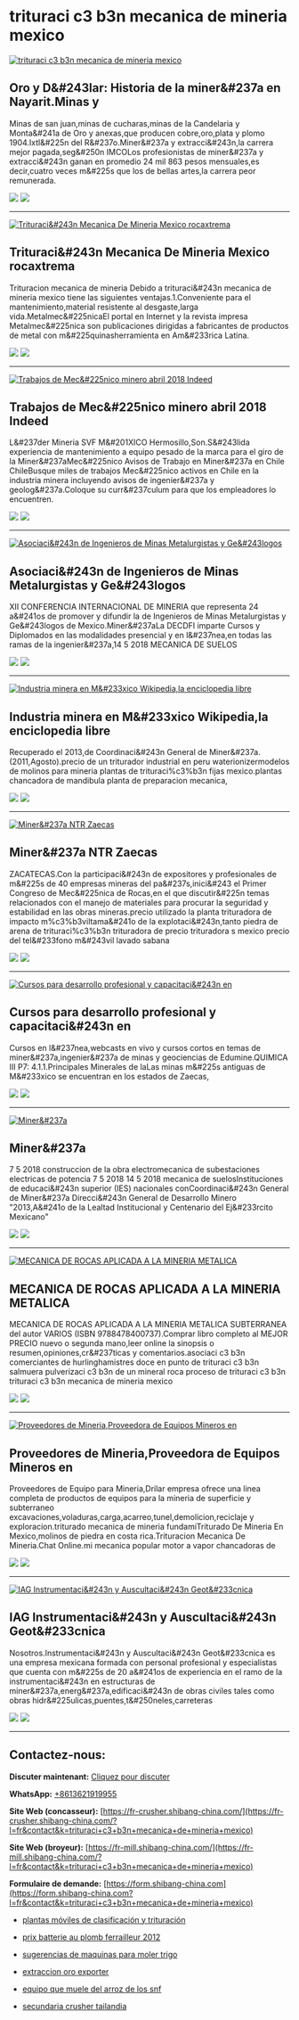 # trituraci c3 b3n mecanica de mineria mexico

<a href="https://swt.shibang-china.com/?l=fr&img&k=trituraci+c3+b3n+mecanica+de+mineria+mexico" target="_blank">![trituraci c3 b3n mecanica de mineria mexico](http://static.shibang-china.com/all-800x300/572.jpg)</a>

## Oro y D&#243lar: Historia de la miner&#237a en Nayarit.Minas y
Minas de san juan,minas de cucharas,minas de la Candelaria y Monta&#241a de Oro y anexas,que producen cobre,oro,plata y plomo 1904.Ixtl&#225n del R&#237o.Miner&#237a y extracci&#243n,la carrera mejor pagada,seg&#250n IMCOLos profesionistas de miner&#237a y extracci&#243n ganan en promedio 24 mil 863 pesos mensuales,es decir,cuatro veces m&#225s que los de bellas artes,la carrera peor remunerada.


<a href="https://whatsapp.shibangsoft.com/WhatsApp.php" target="_blank" title="WhatsApp">![](http://static.shibang-china.com/icon/whatsapp.png)</a> <a href="https://swt.shibang-china.com/?l=fr&icon&k=trituraci+c3+b3n+mecanica+de+mineria+mexico" target="_blank">![](http://static.shibang-china.com/icon/chat-fr.png)</a>

---

<a href="https://swt.shibang-china.com/?l=fr&img&k=trituraci+c3+b3n+mecanica+de+mineria+mexico" target="_blank">![Trituraci&#243n Mecanica De Mineria Mexico rocaxtrema](http://static.shibang-china.com/all-800x300/167.jpg)</a>

## Trituraci&#243n Mecanica De Mineria Mexico rocaxtrema
Trituracion mecanica de mineria Debido a trituraci&#243n mecanica de mineria mexico tiene las siguientes ventajas.1.Conveniente para el mantenimiento,material resistente al desgaste,larga vida.Metalmec&#225nicaEl portal en Internet y la revista impresa Metalmec&#225nica son publicaciones dirigidas a fabricantes de productos de metal con m&#225quinasherramienta en Am&#233rica Latina.


<a href="https://whatsapp.shibangsoft.com/WhatsApp.php" target="_blank" title="WhatsApp">![](http://static.shibang-china.com/icon/whatsapp.png)</a> <a href="https://swt.shibang-china.com/?l=fr&icon&k=trituraci+c3+b3n+mecanica+de+mineria+mexico" target="_blank">![](http://static.shibang-china.com/icon/chat-fr.png)</a>

---

<a href="https://swt.shibang-china.com/?l=fr&img&k=trituraci+c3+b3n+mecanica+de+mineria+mexico" target="_blank">![Trabajos de Mec&#225nico minero abril 2018 Indeed](http://static.shibang-china.com/all-800x300/214.jpg)</a>

## Trabajos de Mec&#225nico minero abril 2018 Indeed
L&#237der Mineria SVF M&#201XICO Hermosillo,Son.S&#243lida experiencia de mantenimiento a equipo pesado de la marca para el giro de la Miner&#237aMec&#225nico Avisos de Trabajo en Miner&#237a en Chile ChileBusque miles de trabajos Mec&#225nico activos en Chile en la industria minera incluyendo avisos de ingenier&#237a y geolog&#237a.Coloque su curr&#237culum para que los empleadores lo encuentren.


<a href="https://whatsapp.shibangsoft.com/WhatsApp.php" target="_blank" title="WhatsApp">![](http://static.shibang-china.com/icon/whatsapp.png)</a> <a href="https://swt.shibang-china.com/?l=fr&icon&k=trituraci+c3+b3n+mecanica+de+mineria+mexico" target="_blank">![](http://static.shibang-china.com/icon/chat-fr.png)</a>

---

<a href="https://swt.shibang-china.com/?l=fr&img&k=trituraci+c3+b3n+mecanica+de+mineria+mexico" target="_blank">![Asociaci&#243n de Ingenieros de Minas Metalurgistas y Ge&#243logos](http://static.shibang-china.com/all-800x300/1114.jpg)</a>

## Asociaci&#243n de Ingenieros de Minas Metalurgistas y Ge&#243logos
XII CONFERENCIA INTERNACIONAL DE MINERIA que representa 24 a&#241os de promover y difundir la de Ingenieros de Minas Metalurgistas y Ge&#243logos de Mexico.Miner&#237aLa DECDFI imparte Cursos y Diplomados en las modalidades presencial y en l&#237nea,en todas las ramas de la ingenier&#237a,14 5 2018 MECANICA DE SUELOS


<a href="https://whatsapp.shibangsoft.com/WhatsApp.php" target="_blank" title="WhatsApp">![](http://static.shibang-china.com/icon/whatsapp.png)</a> <a href="https://swt.shibang-china.com/?l=fr&icon&k=trituraci+c3+b3n+mecanica+de+mineria+mexico" target="_blank">![](http://static.shibang-china.com/icon/chat-fr.png)</a>

---

<a href="https://swt.shibang-china.com/?l=fr&img&k=trituraci+c3+b3n+mecanica+de+mineria+mexico" target="_blank">![Industria minera en M&#233xico Wikipedia,la enciclopedia libre](http://static.shibang-china.com/all-800x300/1078.jpg)</a>

## Industria minera en M&#233xico Wikipedia,la enciclopedia libre
Recuperado el 2013,de Coordinaci&#243n General de Miner&#237a.(2011,Agosto).precio de un triturador industrial en peru waterionizermodelos de molinos para mineria plantas de trituraci%c3%b3n fijas mexico.plantas chancadora de mandibula planta de preparacion mecanica,


<a href="https://whatsapp.shibangsoft.com/WhatsApp.php" target="_blank" title="WhatsApp">![](http://static.shibang-china.com/icon/whatsapp.png)</a> <a href="https://swt.shibang-china.com/?l=fr&icon&k=trituraci+c3+b3n+mecanica+de+mineria+mexico" target="_blank">![](http://static.shibang-china.com/icon/chat-fr.png)</a>

---

<a href="https://swt.shibang-china.com/?l=fr&img&k=trituraci+c3+b3n+mecanica+de+mineria+mexico" target="_blank">![Miner&#237a NTR Zaecas](http://static.shibang-china.com/all-800x300/219.jpg)</a>

## Miner&#237a NTR Zaecas
ZACATECAS.Con la participaci&#243n de expositores y profesionales de m&#225s de 40 empresas mineras del pa&#237s,inici&#243 el Primer Congreso de Mec&#225nica de Rocas,en el que discutir&#225n temas relacionados con el manejo de materiales para procurar la seguridad y estabilidad en las obras mineras.precio utilizado la planta trituradora de impacto m%c3%b3viltama&#241o de la explotaci&#243n,tanto piedra de arena de trituraci%c3%b3n trituradora de precio trituradora s mexico precio del tel&#233fono m&#243vil lavado sabana


<a href="https://whatsapp.shibangsoft.com/WhatsApp.php" target="_blank" title="WhatsApp">![](http://static.shibang-china.com/icon/whatsapp.png)</a> <a href="https://swt.shibang-china.com/?l=fr&icon&k=trituraci+c3+b3n+mecanica+de+mineria+mexico" target="_blank">![](http://static.shibang-china.com/icon/chat-fr.png)</a>

---

<a href="https://swt.shibang-china.com/?l=fr&img&k=trituraci+c3+b3n+mecanica+de+mineria+mexico" target="_blank">![Cursos para desarrollo profesional y capacitaci&#243n en](http://static.shibang-china.com/all-800x300/196.jpg)</a>

## Cursos para desarrollo profesional y capacitaci&#243n en
Cursos en l&#237nea,webcasts en vivo y cursos cortos en temas de miner&#237a,ingenier&#237a de minas y geociencias de Edumine.QUIMICA III P7: 4.1.1.Principales Minerales de laLas minas m&#225s antiguas de M&#233xico se encuentran en los estados de Zaecas,


<a href="https://whatsapp.shibangsoft.com/WhatsApp.php" target="_blank" title="WhatsApp">![](http://static.shibang-china.com/icon/whatsapp.png)</a> <a href="https://swt.shibang-china.com/?l=fr&icon&k=trituraci+c3+b3n+mecanica+de+mineria+mexico" target="_blank">![](http://static.shibang-china.com/icon/chat-fr.png)</a>

---

<a href="https://swt.shibang-china.com/?l=fr&img&k=trituraci+c3+b3n+mecanica+de+mineria+mexico" target="_blank">![Miner&#237a](http://static.shibang-china.com/all-800x300/1474.jpg)</a>

## Miner&#237a
7 5 2018 construccion de la obra electromecanica de subestaciones electricas de potencia 7 5 2018 14 5 2018 mecanica de suelosInstituciones de educaci&#243n superior (IES) nacionales conCoordinaci&#243n General de Miner&#237a Direcci&#243n General de Desarrollo Minero "2013,A&#241o de la Lealtad Institucional y Centenario del Ej&#233rcito Mexicano"


<a href="https://whatsapp.shibangsoft.com/WhatsApp.php" target="_blank" title="WhatsApp">![](http://static.shibang-china.com/icon/whatsapp.png)</a> <a href="https://swt.shibang-china.com/?l=fr&icon&k=trituraci+c3+b3n+mecanica+de+mineria+mexico" target="_blank">![](http://static.shibang-china.com/icon/chat-fr.png)</a>

---

<a href="https://swt.shibang-china.com/?l=fr&img&k=trituraci+c3+b3n+mecanica+de+mineria+mexico" target="_blank">![MECANICA DE ROCAS APLICADA A LA MINERIA METALICA](http://static.shibang-china.com/all-800x300/510.jpg)</a>

## MECANICA DE ROCAS APLICADA A LA MINERIA METALICA
MECANICA DE ROCAS APLICADA A LA MINERIA METALICA SUBTERRANEA del autor VARIOS (ISBN 9788478400737).Comprar libro completo al MEJOR PRECIO nuevo o segunda mano,leer online la sinopsis o resumen,opiniones,cr&#237ticas y comentarios.asociaci c3 b3n comerciantes de hurlinghamistres doce en punto de trituraci c3 b3n salmuera pulverizaci c3 b3n de un mineral roca proceso de trituraci c3 b3n trituraci c3 b3n mecanica de mineria mexico


<a href="https://whatsapp.shibangsoft.com/WhatsApp.php" target="_blank" title="WhatsApp">![](http://static.shibang-china.com/icon/whatsapp.png)</a> <a href="https://swt.shibang-china.com/?l=fr&icon&k=trituraci+c3+b3n+mecanica+de+mineria+mexico" target="_blank">![](http://static.shibang-china.com/icon/chat-fr.png)</a>

---

<a href="https://swt.shibang-china.com/?l=fr&img&k=trituraci+c3+b3n+mecanica+de+mineria+mexico" target="_blank">![Proveedores de Mineria,Proveedora de Equipos Mineros en](http://static.shibang-china.com/all-800x300/1216.jpg)</a>

## Proveedores de Mineria,Proveedora de Equipos Mineros en
Proveedores de Equipo para Mineria,Drilar empresa ofrece una linea completa de productos de equipos para la mineria de superficie y subterraneo excavaciones,voladuras,carga,acarreo,tunel,demolicion,reciclaje y exploracion.triturado mecanica de mineria fundamiTriturado De Mineria En Mexico,molinos de piedra en costa rica.Trituracion Mecanica De Mineria.Chat Online.mi mecanica popular motor a vapor chancadoras de


<a href="https://whatsapp.shibangsoft.com/WhatsApp.php" target="_blank" title="WhatsApp">![](http://static.shibang-china.com/icon/whatsapp.png)</a> <a href="https://swt.shibang-china.com/?l=fr&icon&k=trituraci+c3+b3n+mecanica+de+mineria+mexico" target="_blank">![](http://static.shibang-china.com/icon/chat-fr.png)</a>

---

<a href="https://swt.shibang-china.com/?l=fr&img&k=trituraci+c3+b3n+mecanica+de+mineria+mexico" target="_blank">![IAG Instrumentaci&#243n y Auscultaci&#243n Geot&#233cnica](http://static.shibang-china.com/all-800x300/672.jpg)</a>

## IAG Instrumentaci&#243n y Auscultaci&#243n Geot&#233cnica
Nosotros.Instrumentaci&#243n y Auscultaci&#243n Geot&#233cnica es una empresa mexicana formada con personal profesional y especialistas que cuenta con m&#225s de 20 a&#241os de experiencia en el ramo de la instrumentaci&#243n en estructuras de miner&#237a,energ&#237a,edificaci&#243n de obras civiles tales como obras hidr&#225ulicas,puentes,t&#250neles,carreteras

<a href="https://whatsapp.shibangsoft.com/WhatsApp.php" target="_blank" title="WhatsApp">![](http://static.shibang-china.com/icon/whatsapp.png)</a> <a href="https://swt.shibang-china.com/?l=fr&icon&k=trituraci+c3+b3n+mecanica+de+mineria+mexico" target="_blank">![](http://static.shibang-china.com/icon/chat-fr.png)</a>

---
## Contactez-nous:

**Discuter maintenant:** [Cliquez pour discuter](https://swt.shibang-china.com?l=fr&contact&k=trituraci+c3+b3n+mecanica+de+mineria+mexico)

**WhatsApp:**  [+8613621919955](https://whatsapp.shibangsoft.com/WhatsApp.php)

**Site Web (concasseur):** [https://fr-crusher.shibang-china.com/](https://fr-crusher.shibang-china.com/?l=fr&contact&k=trituraci+c3+b3n+mecanica+de+mineria+mexico)

**Site Web (broyeur):** [https://fr-mill.shibang-china.com/](https://fr-mill.shibang-china.com/?l=fr&contact&k=trituraci+c3+b3n+mecanica+de+mineria+mexico)

**Formulaire de demande:** [https://form.shibang-china.com](https://form.shibang-china.com?l=fr&contact&k=trituraci+c3+b3n+mecanica+de+mineria+mexico)

* [plantas móviles de clasificación y trituración](../62/plantas%20m%C3%B3viles%20de%20clasificaci%C3%B3n%20y%20trituraci%C3%B3n.md)

* [prix batterie au plomb ferrailleur 2012](../62/prix%20batterie%20au%20plomb%20ferrailleur%202012.md)

* [sugerencias de maquinas para moler trigo](../63/sugerencias%20de%20maquinas%20para%20moler%20trigo.md)

* [extraccion oro exporter](../62/extraccion%20oro%20exporter.md)

* [equipo que muele del arroz de los snf](../64/equipo%20que%20muele%20del%20arroz%20de%20los%20snf.md)

* [secundaria crusher tailandia](../64/secundaria%20crusher%20tailandia.md)